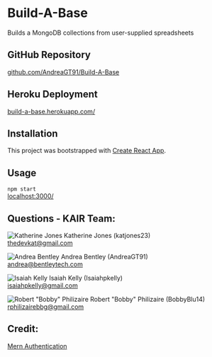 # Build-A-Base
Builds a MongoDB collections from user-supplied spreadsheets

## GitHub Repository
[github.com/AndreaGT91/Build-A-Base](https://github.com/AndreaGT91/Build-A-Base)

## Heroku Deployment
[build-a-base.herokuapp.com/](https://build-a-base.herokuapp.com/)

## Installation 
This project was bootstrapped with [Create React App](https://github.com/facebook/create-react-app). 

## Usage 
 `npm start`   
 [localhost:3000/](http://localhost:3000/)

## Questions - KAIR Team:

  ![Katherine Jones](https://avatars3.githubusercontent.com/u/53064219?s=48&u=d7e96227dd73ed6f70d940091ab354c6ef4cb7d2&v=4)  Katherine Jones  (katjones23)     
[thedevkat@gmail.com](mailto:thedevkat@gmail.com)

 ![Andrea Bentley](https://avatars2.githubusercontent.com/u/58275699?v=4&s=48)  Andrea Bentley  (AndreaGT91)     
[andrea@bentleytech.com](mailto:andrea@bentleytech.com)

  ![Isaiah Kelly](https://avatars3.githubusercontent.com/u/61264828?s=48&u=85c3af334051baca42c09bd68c228ef867438da7&v=4)  Isaiah Kelly  (Isaiahpkelly)     
[isaiahpkelly@gmail.com](mailto:isaiahpkelly@gmail.com)

 ![Robert "Bobby" Philizaire](https://avatars1.githubusercontent.com/u/61440982?s=48&u=d95627ea649639a806d05664e3d53a247a2ef0ce&v=4)  Robert "Bobby" Philizaire  (BobbyBlu14)     
[rphilizairebbg@gmail.com](mailto:rphilizairebbg@gmail.com)

## Credit:
[Mern Authentication](https://blog.bitsrc.io/build-a-login-auth-app-with-mern-stack-part-1-c405048e3669)